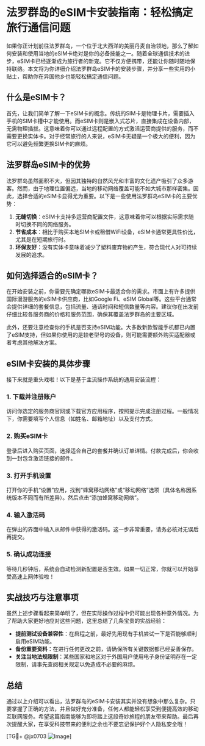 # 法罗群岛的eSIM卡安装指南：轻松搞定旅行通信问题

如果你正计划前往法罗群岛，一个位于北大西洋的美丽丹麦自治领地，那么了解如何安装和使用当地的eSIM卡绝对是你的必备技能之一。随着全球通信技术的进步，eSIM卡已经逐渐成为旅行者的新宠。它不仅方便携带，还能让你随时随地保持联络。本文将为你详细介绍法罗群岛eSIM卡的安装步骤，并分享一些实用的小贴士，帮助你在异国他乡也能轻松搞定通信问题。

## 什么是eSIM卡？

首先，让我们简单了解一下eSIM卡的概念。传统的SIM卡是物理卡片，需要插入手机的SIM卡槽中才能使用。而eSIM卡则是嵌入式芯片，直接集成在设备内部，无需物理插拔。这意味着你可以通过远程配置的方式激活运营商提供的服务，而不需要更换实体卡。对于经常旅行的人来说，eSIM卡无疑是一个极大的便利，因为它可以避免频繁更换SIM卡的麻烦。

## 法罗群岛eSIM卡的优势

法罗群岛虽然面积不大，但因其独特的自然风光和丰富的文化遗产吸引了众多游客。然而，由于地理位置偏远，当地的移动网络覆盖可能不如大城市那样密集。因此，选择合适的eSIM卡显得尤为重要。以下是一些使用法罗群岛eSIM卡的主要优势：

1. **无缝切换**：eSIM卡支持多运营商配置文件，这意味着你可以根据实际需求随时切换不同的网络服务。
2. **节省成本**：相比于购买本地SIM卡或租借WiFi设备，eSIM卡通常更具性价比，尤其是在短期旅行时。
3. **环保友好**：没有实体卡意味着减少了塑料废弃物的产生，符合现代人对可持续发展的追求。

## 如何选择适合的eSIM卡？

在开始安装之前，你需要先确定哪款eSIM卡最适合你的需求。市面上有许多提供国际漫游服务的eSIM卡供应商，比如Google Fi、eSIM Global等。这些平台通常会提供详细的套餐信息，包括流量、通话时间和短信数量等内容。建议你在出发前仔细比较各服务商的价格和服务范围，确保其覆盖法罗群岛的主要区域。

此外，还要注意检查你的手机是否支持eSIM功能。大多数新款智能手机都已内置了eSIM支持，但如果你使用的是较老型号的设备，则可能需要额外购买适配器或者考虑其他解决方案。

## eSIM卡安装的具体步骤

接下来就是重头戏啦！以下是基于主流操作系统的通用安装流程：

### 1. 下载并注册账户
访问你选定的服务商官网或下载官方应用程序，按照提示完成注册过程。一般情况下，你需要填写个人信息（如姓名、邮箱地址）以及支付方式。

### 2. 购买eSIM卡
登录后进入购买页面，选择适合自己的套餐并确认订单详情。付款完成后，你会收到一封包含激活链接的邮件。

### 3. 打开手机设置
打开你的手机“设置”应用，找到“蜂窝移动网络”或“移动网络”选项（具体名称因系统版本不同而有所差异）。然后点击“添加蜂窝移动网络”。

### 4. 输入激活码
在弹出的界面中输入从邮件中获得的激活码。这一步非常重要，请务必核对无误后再提交。

### 5. 确认成功连接
等待几秒钟后，系统会自动检测新配置是否生效。如果一切正常，你就可以开始享受高速上网体验啦！

## 实战技巧与注意事项

虽然上述步骤看起来简单明了，但在实际操作过程中仍可能出现各种意外情况。为了帮助大家更好地应对这些问题，这里总结了几条宝贵的实战经验：

- **提前测试设备兼容性**：在启程之前，最好先用现有手机尝试一下是否能够顺利启用eSIM功能。
- **备份重要资料**：在进行任何更改之前，请确保所有关键数据都已经妥善保存。
- **关注当地法规限制**：某些国家和地区对于外国用户使用电子身份证明存在一定限制，请事先查阅相关规定以免造成不必要的麻烦。

## 总结

通过以上介绍可以看出，法罗群岛的eSIM卡安装其实并没有想象中那么复杂。只要掌握了正确的方法，并且做好充分准备，任何人都能轻松享受到便捷高效的移动互联网服务。希望这篇指南能够为即将踏上这段奇妙旅程的朋友带来帮助。最后再次提醒大家，在享受科技带来的便利之余也不要忘记保护好个人隐私安全哦！

[TG💪+ @jx0703 ![Image](https://github.com/user-attachments/assets/dbca1d08-cadb-493c-b0ec-ad6f7a83f270)]